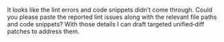 It looks like the lint errors and code snippets didn’t come through. Could you please paste the reported lint issues along with the relevant file paths and code snippets? With those details I can draft targeted unified‑diff patches to address them.
